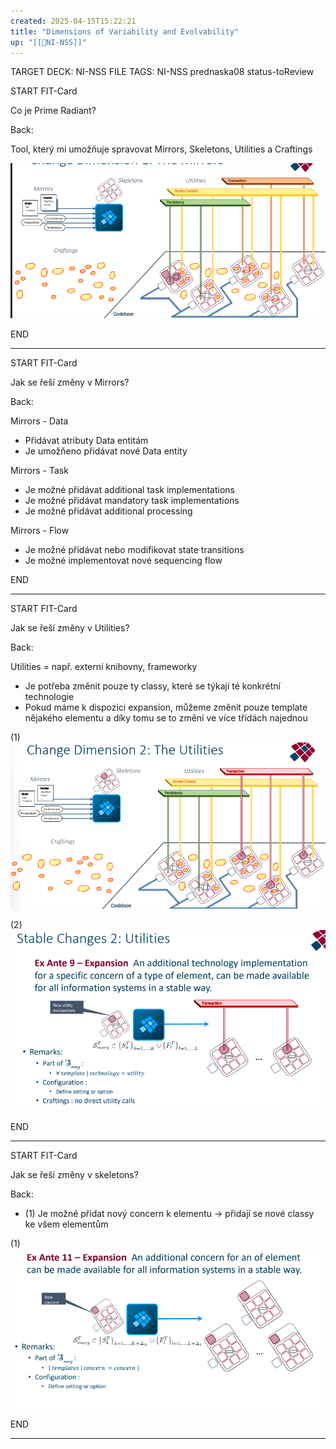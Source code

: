 ```yaml
---
created: 2025-04-15T15:22:21
title: "Dimensions of Variability and Evolvability"
up: "[[📖NI-NSS]]"
---
```


TARGET DECK: NI-NSS
FILE TAGS: NI-NSS prednaska08 status-toReview


START
FIT-Card

Co je Prime Radiant?

Back:

Tool, který mi umožňuje spravovat Mirrors, Skeletons, Utilities a Craftings

<!-- ImageStart -->
![](../../Assets/Pasted%20image%2020250415152940.png)
<!-- ImageEnd -->
<!--ID: 1746599654114-->
END

---


START
FIT-Card

Jak se řeší změny v Mirrors?

Back:

Mirrors - Data
- Přidávat atributy Data entitám
- Je umožňeno přidávat nové Data entity

Mirrors - Task
- Je možné přidávat additional task implementations
- Je možné přidávat mandatory task implementations
- Je možné přidávat additional processing

Mirrors - Flow
- Je možné přidávat nebo modifikovat state transitions
- Je možné implementovat nové sequencing flow
<!--ID: 1746599654123-->
END

---


START
FIT-Card

Jak se řeší změny v Utilities?

Back:

Utilities = např. externí knihovny, frameworky

- Je potřeba změnit pouze ty classy, které se týkají té konkrétní technologie
- Pokud máme k dispozici expansion, můžeme změnit pouze template nějakého elementu a díky tomu se to změní ve více třídách najednou

<!-- ImageStart -->
(1)
![](../../Assets/Pasted%20image%2020250415153749.png)

(2)
![](../../Assets/Pasted%20image%2020250415153953.png)
<!-- ImageEnd -->
<!--ID: 1746599654135-->
END

---


START
FIT-Card

Jak se řeší změny v skeletons?

Back:

- (1) Je možné přidat nový concern k elementu -> přidají se nové classy ke všem elementům

<!-- ImageStart -->
(1)
![](../../Assets/Pasted%20image%2020250415154158.png)
<!-- ImageEnd -->
<!--ID: 1746599654146-->
END

---
